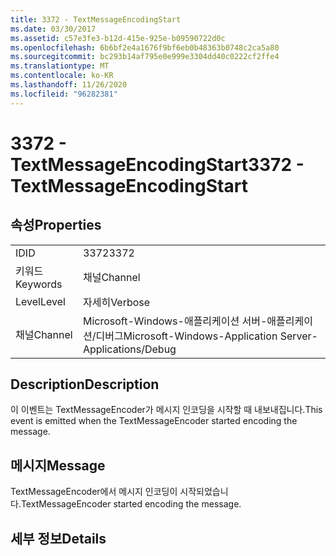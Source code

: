 ```yaml
---
title: 3372 - TextMessageEncodingStart
ms.date: 03/30/2017
ms.assetid: c57e3fe3-b12d-415e-925e-b09590722d0c
ms.openlocfilehash: 6b6bf2e4a1676f9bf6eb0b48363b0748c2ca5a80
ms.sourcegitcommit: bc293b14af795e0e999e3304dd40c0222cf2ffe4
ms.translationtype: MT
ms.contentlocale: ko-KR
ms.lasthandoff: 11/26/2020
ms.locfileid: "96282381"
---
```

# <a name="3372---textmessageencodingstart"></a><span data-ttu-id="95a87-102">3372 - TextMessageEncodingStart</span><span class="sxs-lookup"><span data-stu-id="95a87-102">3372 - TextMessageEncodingStart</span></span>

## <a name="properties"></a><span data-ttu-id="95a87-103">속성</span><span class="sxs-lookup"><span data-stu-id="95a87-103">Properties</span></span>  
  
|||  
|-|-|  
|<span data-ttu-id="95a87-104">ID</span><span class="sxs-lookup"><span data-stu-id="95a87-104">ID</span></span>|<span data-ttu-id="95a87-105">3372</span><span class="sxs-lookup"><span data-stu-id="95a87-105">3372</span></span>|  
|<span data-ttu-id="95a87-106">키워드</span><span class="sxs-lookup"><span data-stu-id="95a87-106">Keywords</span></span>|<span data-ttu-id="95a87-107">채널</span><span class="sxs-lookup"><span data-stu-id="95a87-107">Channel</span></span>|  
|<span data-ttu-id="95a87-108">Level</span><span class="sxs-lookup"><span data-stu-id="95a87-108">Level</span></span>|<span data-ttu-id="95a87-109">자세히</span><span class="sxs-lookup"><span data-stu-id="95a87-109">Verbose</span></span>|  
|<span data-ttu-id="95a87-110">채널</span><span class="sxs-lookup"><span data-stu-id="95a87-110">Channel</span></span>|<span data-ttu-id="95a87-111">Microsoft-Windows-애플리케이션 서버-애플리케이션/디버그</span><span class="sxs-lookup"><span data-stu-id="95a87-111">Microsoft-Windows-Application Server-Applications/Debug</span></span>|  
  
## <a name="description"></a><span data-ttu-id="95a87-112">Description</span><span class="sxs-lookup"><span data-stu-id="95a87-112">Description</span></span>  

 <span data-ttu-id="95a87-113">이 이벤트는 TextMessageEncoder가 메시지 인코딩을 시작할 때 내보내집니다.</span><span class="sxs-lookup"><span data-stu-id="95a87-113">This event is emitted when the TextMessageEncoder started encoding the message.</span></span>  
  
## <a name="message"></a><span data-ttu-id="95a87-114">메시지</span><span class="sxs-lookup"><span data-stu-id="95a87-114">Message</span></span>  

 <span data-ttu-id="95a87-115">TextMessageEncoder에서 메시지 인코딩이 시작되었습니다.</span><span class="sxs-lookup"><span data-stu-id="95a87-115">TextMessageEncoder started encoding the message.</span></span>  
  
## <a name="details"></a><span data-ttu-id="95a87-116">세부 정보</span><span class="sxs-lookup"><span data-stu-id="95a87-116">Details</span></span>
